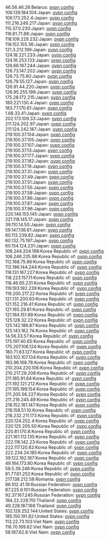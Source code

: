 46.56.46.26:Belarus: [ovpn config](vpn/46_56_46_26.ovpn)  
106.139.184.104:Japan: [ovpn config](vpn/106_139_184_104.ovpn)  
106.173.252.4:Japan: [ovpn config](vpn/106_173_252_4.ovpn)  
111.216.249.217:Japan: [ovpn config](vpn/111_216_249_217.ovpn)  
115.37.0.230:Japan: [ovpn config](vpn/115_37_0_230.ovpn)  
116.81.71.88:Japan: [ovpn config](vpn/116_81_71_88.ovpn)  
118.109.229.232:Japan: [ovpn config](vpn/118_109_229_232.ovpn)  
118.152.155.36:Japan: [ovpn config](vpn/118_152_155_36.ovpn)  
121.3.212.199:Japan: [ovpn config](vpn/121_3_212_199.ovpn)  
124.18.221.233:Japan: [ovpn config](vpn/124_18_221_233.ovpn)  
124.18.253.133:Japan: [ovpn config](vpn/124_18_253_133.ovpn)  
126.66.167.244:Japan: [ovpn config](vpn/126_66_167_244.ovpn)  
126.73.147.202:Japan: [ovpn config](vpn/126_73_147_202.ovpn)  
126.73.75.80:Japan: [ovpn config](vpn/126_73_75_80.ovpn)  
126.79.55.127:Japan: [ovpn config](vpn/126_79_55_127.ovpn)  
126.91.44.220:Japan: [ovpn config](vpn/126_91_44_220.ovpn)  
126.95.255.199:Japan: [ovpn config](vpn/126_95_255_199.ovpn)  
175.28.172.215:Japan: [ovpn config](vpn/175_28_172_215.ovpn)  
180.221.130.4:Japan: [ovpn config](vpn/180_221_130_4.ovpn)  
183.77.170.61:Japan: [ovpn config](vpn/183_77_170_61.ovpn)  
1.66.33.41:Japan: [ovpn config](vpn/1_66_33_41.ovpn)  
202.173.109.33:Japan: [ovpn config](vpn/202_173_109_33.ovpn)  
211.124.202.97:Japan: [ovpn config](vpn/211_124_202_97.ovpn)  
211.124.242.187:Japan: [ovpn config](vpn/211_124_242_187.ovpn)  
219.100.37.104:Japan: [ovpn config](vpn/219_100_37_104.ovpn)  
219.100.37.105:Japan: [ovpn config](vpn/219_100_37_105.ovpn)  
219.100.37.107:Japan: [ovpn config](vpn/219_100_37_107.ovpn)  
219.100.37.13:Japan: [ovpn config](vpn/219_100_37_13.ovpn)  
219.100.37.177:Japan: [ovpn config](vpn/219_100_37_177.ovpn)  
219.100.37.182:Japan: [ovpn config](vpn/219_100_37_182.ovpn)  
219.100.37.19:Japan: [ovpn config](vpn/219_100_37_19.ovpn)  
219.100.37.31:Japan: [ovpn config](vpn/219_100_37_31.ovpn)  
219.100.37.49:Japan: [ovpn config](vpn/219_100_37_49.ovpn)  
219.100.37.51:Japan: [ovpn config](vpn/219_100_37_51.ovpn)  
219.100.37.55:Japan: [ovpn config](vpn/219_100_37_55.ovpn)  
219.100.37.58:Japan: [ovpn config](vpn/219_100_37_58.ovpn)  
219.100.37.86:Japan: [ovpn config](vpn/219_100_37_86.ovpn)  
219.100.37.87:Japan: [ovpn config](vpn/219_100_37_87.ovpn)  
219.100.37.96:Japan: [ovpn config](vpn/219_100_37_96.ovpn)  
220.146.155.145:Japan: [ovpn config](vpn/220_146_155_145.ovpn)  
221.118.145.17:Japan: [ovpn config](vpn/221_118_145_17.ovpn)  
39.110.14.50:Japan: [ovpn config](vpn/39_110_14_50.ovpn)  
59.147.136.61:Japan: [ovpn config](vpn/59_147_136_61.ovpn)  
60.113.239.82:Japan: [ovpn config](vpn/60_113_239_82.ovpn)  
60.132.75.197:Japan: [ovpn config](vpn/60_132_75_197.ovpn)  
60.154.124.231:Japan: [ovpn config](vpn/60_154_124_231.ovpn)  
106.244.204.198:Korea Republic of: [ovpn config](vpn/106_244_204_198.ovpn)  
106.246.235.98:Korea Republic of: [ovpn config](vpn/106_246_235_98.ovpn)  
112.168.75.86:Korea Republic of: [ovpn config](vpn/112_168_75_86.ovpn)  
112.186.144.244:Korea Republic of: [ovpn config](vpn/112_186_144_244.ovpn)  
118.131.167.227:Korea Republic of: [ovpn config](vpn/118_131_167_227.ovpn)  
118.223.157.11:Korea Republic of: [ovpn config](vpn/118_223_157_11.ovpn)  
118.46.65.231:Korea Republic of: [ovpn config](vpn/118_46_65_231.ovpn)  
119.193.192.239:Korea Republic of: [ovpn config](vpn/119_193_192_239.ovpn)  
119.200.217.22:Korea Republic of: [ovpn config](vpn/119_200_217_22.ovpn)  
121.131.200.93:Korea Republic of: [ovpn config](vpn/121_131_200_93.ovpn)  
121.152.216.41:Korea Republic of: [ovpn config](vpn/121_152_216_41.ovpn)  
121.165.29.81:Korea Republic of: [ovpn config](vpn/121_165_29_81.ovpn)  
121.184.151.89:Korea Republic of: [ovpn config](vpn/121_184_151_89.ovpn)  
125.128.32.22:Korea Republic of: [ovpn config](vpn/125_128_32_22.ovpn)  
125.142.186.87:Korea Republic of: [ovpn config](vpn/125_142_186_87.ovpn)  
125.143.162.74:Korea Republic of: [ovpn config](vpn/125_143_162_74.ovpn)  
14.56.33.57:Korea Republic of: [ovpn config](vpn/14_56_33_57.ovpn)  
175.197.40.65:Korea Republic of: [ovpn config](vpn/175_197_40_65.ovpn)  
175.207.106.124:Korea Republic of: [ovpn config](vpn/175_207_106_124.ovpn)  
180.71.63.127:Korea Republic of: [ovpn config](vpn/180_71_63_127.ovpn)  
183.102.107.134:Korea Republic of: [ovpn config](vpn/183_102_107_134.ovpn)  
183.96.168.78:Korea Republic of: [ovpn config](vpn/183_96_168_78.ovpn)  
210.204.220.106:Korea Republic of: [ovpn config](vpn/210_204_220_106.ovpn)  
210.217.29.208:Korea Republic of: [ovpn config](vpn/210_217_29_208.ovpn)  
211.185.91.64:Korea Republic of: [ovpn config](vpn/211_185_91_64.ovpn)  
211.192.121.212:Korea Republic of: [ovpn config](vpn/211_192_121_212.ovpn)  
211.195.199.154:Korea Republic of: [ovpn config](vpn/211_195_199_154.ovpn)  
211.205.56.227:Korea Republic of: [ovpn config](vpn/211_205_56_227.ovpn)  
211.216.245.49:Korea Republic of: [ovpn config](vpn/211_216_245_49.ovpn)  
218.152.161.147:Korea Republic of: [ovpn config](vpn/218_152_161_147.ovpn)  
218.158.51.10:Korea Republic of: [ovpn config](vpn/218_158_51_10.ovpn)  
218.232.211.173:Korea Republic of: [ovpn config](vpn/218_232_211_173.ovpn)  
220.124.252.4:Korea Republic of: [ovpn config](vpn/220_124_252_4.ovpn)  
220.125.205.50:Korea Republic of: [ovpn config](vpn/220_125_205_50.ovpn)  
220.81.170.8:Korea Republic of: [ovpn config](vpn/220_81_170_8.ovpn)  
221.161.112.135:Korea Republic of: [ovpn config](vpn/221_161_112_135.ovpn)  
222.116.142.23:Korea Republic of: [ovpn config](vpn/222_116_142_23.ovpn)  
222.117.120.82:Korea Republic of: [ovpn config](vpn/222_117_120_82.ovpn)  
222.234.24.185:Korea Republic of: [ovpn config](vpn/222_234_24_185.ovpn)  
39.122.182.187:Korea Republic of: [ovpn config](vpn/39_122_182_187.ovpn)  
49.164.173.80:Korea Republic of: [ovpn config](vpn/49_164_173_80.ovpn)  
59.5.39.246:Korea Republic of: [ovpn config](vpn/59_5_39_246.ovpn)  
61.77.61.252:Korea Republic of: [ovpn config](vpn/61_77_61_252.ovpn)  
217.138.212.58:Romania: [ovpn config](vpn/217_138_212_58.ovpn)  
86.102.41.19:Russian Federation: [ovpn config](vpn/86_102_41_19.ovpn)  
87.225.9.101:Russian Federation: [ovpn config](vpn/87_225_9_101.ovpn)  
92.37.167.245:Russian Federation: [ovpn config](vpn/92_37_167_245.ovpn)  
184.22.228.110:Thailand: [ovpn config](vpn/184_22_228_110.ovpn)  
49.228.187.168:Thailand: [ovpn config](vpn/49_228_187_168.ovpn)  
102.129.252.144:United States: [ovpn config](vpn/102_129_252_144.ovpn)  
185.150.191.82:United States: [ovpn config](vpn/185_150_191_82.ovpn)  
113.22.73.103:Viet Nam: [ovpn config](vpn/113_22_73_103.ovpn)  
118.70.169.62:Viet Nam: [ovpn config](vpn/118_70_169_62.ovpn)  
58.187.62.6:Viet Nam: [ovpn config](vpn/58_187_62_6.ovpn)  
